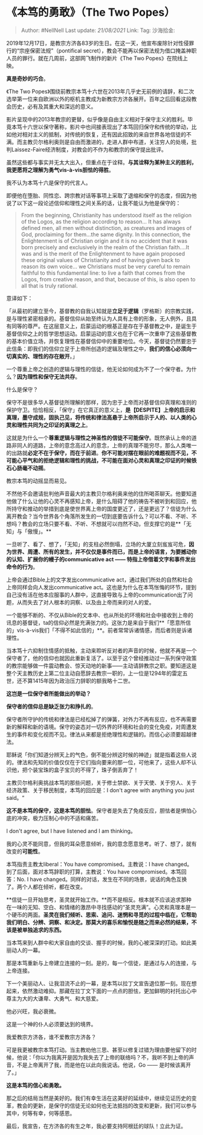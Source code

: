 # 《本笃的勇敢》（The Two Popes）

> Author: #NellNell
> Last update: *21/08/2021*
> Link:
> Tag:
> 沙海拾金:

2019年12月17日，是教宗方济各83岁的生日。在这一天，他宣布废除针对性侵罪行的“宗座保密法规”（pontifical secret），教会不能再以保密法规为借口掩盖神职人员的罪行。就在几周前，这部网飞制作的新片《The Two Popes》在院线上映。

**真是奇妙的巧合**。

《The Two Popes》围绕前教宗本笃十六世在2013年几乎史无前例的请辞，和二次选举第一位来自欧洲以外的枢机主教成为新教宗方济各展开。百年之后回看这段教会历史，必有及其重大和深远的意义。

影片呈现中的2013年教宗的更替，似乎像是自由主义相对于保守主义的胜利。毕竟本笃十六世以保守著称，影片中也间接表现出了本笃回归保守和传统的举动，比如他对相对主义的抵制，对传统的恢复，还有因此招致的来自世界各地信徒的不满。而主教贝尔格利奥则是自由而激进的，走进人群中布道，关注穷人的处境，批判Laissez-Faire经济制度，对教会的不作为和教宗的保守提出批评。

虽然这些都与事实并无太大出入，但重点在于诠释。**与其诠释为某种主义的胜利，我更愿将之理解为勇气vis-à-vis胆怯的得胜**。

我不认为本笃十六是保守的代言人。

即便他在堕胎、同性恋、跨宗教对话等事项上采取了退缩和保守的态度，但因为他说了以下这一段论述信仰和理性之间关系的话，让我不能认为他是保守的：

> From the beginning, Christianity has understood itself as the religion of the Logos, as the religion according to reason... It has always defined men, all men without distinction, as creatures and images of God, proclaiming for them...the same dignity. In this connection, the Enlightenment is of Christian origin and it is no accident that it was born precisely and exclusively in the realm of the Christian faith....It was and is the merit of the Enlightenment to have again proposed these original values of Christianity and of having given back to reason its own voice... we Christians must be very careful to remain faithful to this fundamental line: to live a faith that comes from the Logos, from creative reason, and that, because of this, is also open to all that is truly rational.

意译如下：

「从最初的建立至今，基督教的自我认知就是**立足于逻辑**（罗格斯）的宗教实践，是与理性紧密相承的。基督信仰从始至终认为人具有上帝的形象，无人例外，且具有同等的尊严。在这层意义上，启蒙运动的根基正是存在于基督教之中，是诞生于基督信仰之上的哲学思想运动。启蒙运动的意义也在于它再一次重申了这些基督教的基本价值立场，并恢复理性在基督信仰中的重要地位。今天，基督徒仍然要忠于此信条：即我们的信仰立足于上帝所创造的逻辑及理性之中，**我们的信心必须向一切真实的、理性的存在敞开**。」

一个尊重上帝之创造的逻辑与理性的信徒，他无论如何成为不了一个保守者。为什么？**因为理性和保守无法共存**。

什么是保守？

保守不是很多华人基督徒所理解的那样，因为忠于上帝而对基督信仰真理和准则的保护守卫。恰恰相反，「保守」在它真正的意义上，**是【DESPITE】上帝的启示和真理，墨守成规，固执己见，将传统和律法高悬于上帝所启示于人的、以人类的心灵和理性共同为之印证的真理之上**。

这就是为什么一个**尊重逻辑与理性之神圣性的信徒不可能保守**。既然承认上帝的道路非同人的道路，上帝的意念高过人的意念，上帝的真理不能穷尽，那么人类唯一的出路就**必定不在于保守，而在于前进**。**你不可能对摆在眼前的难题视而不见，不可能心平气和的拒绝逻辑和理性的挑战，不可能在面对心灵和真理之印证的时候铁石心肠毫不动摇**。

教宗本笃的动摇显而易见。

不然他不会邀请批判他声音最大的主教贝尔格利奥来他的住所喝茶聊天。他要知道他做了什么让他的心灵不再感知上帝，是什么阻碍了他的祷告不被听到和回应，他所持守和推动的举措到底是使世界离上帝的国度更近了，还是更远了？信徒为什么离开教会？当今世界各个角落所发生的一切到底要告诉什么？可以不看、不听、不想吗？教会的立场只要不看、不听、不想就可以岿然不动，但支撑它的是**「无知」与「傲慢」。**

一旦听了、看了、想了，「无知」的支柱必然倒塌，立场的大厦立刻岌岌可危，**因为世界、周遭、所有的发生，并不仅仅是事件而已，而是上帝的语言，为要撼动你的认知、扩展你的幔子的communicative act —— 特指上帝借着文字和事件发出命令的行为**。

上帝会通过Bible上的文字发出communicative act，通过我们所处的自然和社会上帝同样会向人发出communicative act。这也是为什么在本笃怅悔的环节，提到自己没有活在他本应服事的人群中，这直接导致与上帝的communication出了问题，从而失去了对人根本的洞察、以及由上帝而来的对人的爱。

一个能够不断的、不仅从Bible的文本中、也从所处的环境和社会中接收到上帝的讯息的基督徒，ta的信仰必然是充满张力的。这张力是来自于我们**「愿意所信的」vis-à-vis我们「不得不如此信的」**。前者常常诉诸情感，而后者则是诉诸理性。

当本笃十六抑制住情感的抵触，主动来聆听反对者的声音的时候，他就不再是一个保守者了，他的信仰也就因此重新复活了。以至于这个曾经推动过一系列保守政策的教宗能够做一件震动教会、惊天动地的新事——主动请辞教宗之职。要知道这是整个天主教历史上第二位主动自愿辞去教宗一职的，上一位是1294年的雷定五世，还不算1415年因为政治压力辞职的额我略十二世。

**这岂是一位保守者所能做出的举动？**

**保守者的信仰总是缺乏张力和挣扎的**。

保守者所守护的传统和律法是已经松掉了的弹簧，对外力不再有反应，也不再需要新的解释和新的语境。保守的姿态对一切外界的环境和社会的变化免疫，对周遭发生的事件和变化视而不见。律法从来都是拒绝理性和逻辑的。而信心必须要超越律法。

耶稣说「你们知道分辨天上的气色，倒不能分辨这时候的神迹」就是指着这些人说的。律法和先知的价值仅仅在于它们指向要来的那一位，可他来了，这些人却不认识他，把个装宝珠的盒子宝贝的不得了，珠子倒丢弃了！

主教贝尔格利奥挑战本笃的那些问题，关于修士禁欲、关于天使、关于穷人、关于经济政策、关于移民制度，本笃的回应是：I don't agree with anything you just said。“

**这不是本笃的保守，这是本笃的胆怯**。保守者是失去了免疫反应，胆怯者是惧怕心底的冲突，极力压制心中的不适和痛苦。

I don't agree, but I have listened and I am thinking。

我的心灵不能同意，但我的耳朵愿意倾听，我的意念愿意思考。听了、想了，就有改变的**可能性**。

本笃指责主教太liberal：You have compromised。主教说：I have changed。到了后面，面对本笃辞职的打算，主教说：You have compromised。本笃回答：No. I have changed。同样的对话，发生在不同的场景，说话的角色互换了。两个人都在倾听，都在改变。

**信徒一旦开始思考，圣灵就开始工作。**而不是相反。根本就不应该追求那种在一味的无知、空白、和情绪的激昂中寻找感动的“圣灵充满”。心灵和真理本是一个硬币的两面。**圣灵在我们倾听、思索、追问、迷惘和寻觅的过程中临在，它帮助我们明白、分辨、洞察、和决定。那莫大的喜乐和愉悦是随之而来必然的结果，不该是被单独追求的东西。**

当本笃来到人群中和大家自由的交谈、握手的时候，我的心被深深的打动。如此美丽动人的一幕。

那是本笃重新与上帝建立连接的一刻。是的，每一个信徒，是通过与人的连接，与上帝连接。

下一个美丽动人、让我泪流不止的一幕，是本笃以拉丁文宣告退位那一刻。现在想起来，依然激动难抑。那藏在拉丁文下面的一点点的胆怯，更加鲜明的衬托出心中尊主为大的大谦卑、大勇气、和大慈爱。

他必兴旺，我必衰微。

这是一个神的仆人必须要达到的境界。

我爱教宗方济各，谁不爱教宗方济各？

可是我更被教宗本笃打动。当主教劝他三思、甚至以修复过错为理由要他留下的时候，他说：「你以为我离开是因为我失去了上帝的联络吗？不，我听不到上帝的声音，不是上帝离开了我，而是他在以此向我说话。他说，Go —— 是时候该离开了。」

**这是本笃的信心和勇敢。**

那之后的结局当然是美好的。我们有幸生活在这美好的延续中，继续见证历史的变革，教会的更新，是保守的信徒无论如何也无法抵挡的改变和更新，我们可以参与其中，何等有幸，何等感恩。

最后，我宣告，在方济各的有生之年，我必要支持阿根廷的球队！立此为证。
